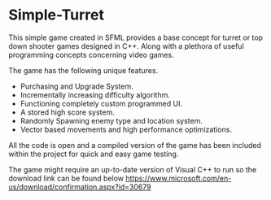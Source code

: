 # Simple-Turret
This simple game created in SFML provides a base concept for turret or top down shooter games designed in C++. Along with a plethora of useful programming concepts concerning video games.


The game has the following unique features.
- Purchasing and Upgrade System.
- Incrementally increasing difficulty algorithm.
- Functioning completely custom programmed UI.
- A stored high score system.
- Randomly Spawning enemy type and location system.
- Vector based movements and high performance optimizations.

All the code is open and a compiled version of the game has been included within the project for quick and easy game testing.

The game might require an up-to-date version of Visual C++ to run so the download link can be found below https://www.microsoft.com/en-us/download/confirmation.aspx?id=30679





